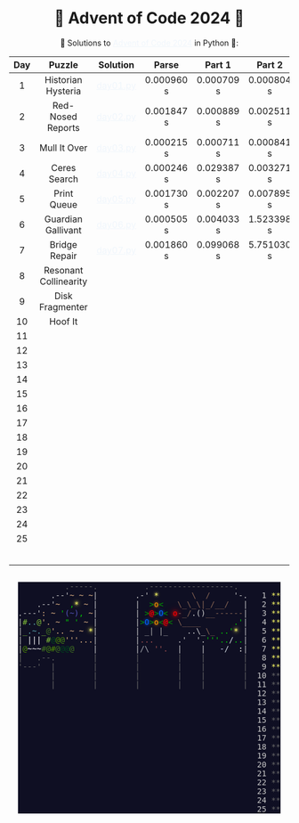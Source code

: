 # 🎄 Advent of Code 2024 🎄

🎅 Solutions to [Advent of Code 2024](https://adventofcode.com/2024/) in Python 🐍:

| Day |        Puzzle         |          Solution          |   Parse    |   Part 1   |   Part 2   | Stars |
|:---:|:---------------------:|:--------------------------:|:----------:|:----------:|:----------:|:-----:|
|  1  |  Historian Hysteria   | [day01.py](Day01/day01.py) | 0.000960 s | 0.000709 s | 0.000804 s |  ⭐⭐   |
|  2  |   Red-Nosed Reports   | [day02.py](Day02/day02.py) | 0.001847 s | 0.000889 s | 0.002511 s |  ⭐⭐   |
|  3  |     Mull It Over      | [day03.py](Day03/day03.py) | 0.000215 s | 0.000711 s | 0.000841 s |  ⭐⭐   |
|  4  |     Ceres Search      | [day04.py](Day04/day04.py) | 0.000246 s | 0.029387 s | 0.003271 s |  ⭐⭐   |
|  5  |      Print Queue      | [day05.py](Day05/day05.py) | 0.001730 s | 0.002207 s | 0.007895 s |  ⭐⭐   |
|  6  |  Guardian Gallivant   | [day06.py](Day06/day06.py) | 0.000505 s | 0.004033 s | 1.523398 s |  ⭐⭐   |
|  7  |     Bridge Repair     | [day07.py](Day07/day07.py) | 0.001860 s | 0.099068 s | 5.751030 s |  ⭐⭐   |
|  8  | Resonant Collinearity |                            |            |            |            |       |
|  9  |    Disk Fragmenter    |                            |            |            |            |       |
| 10  |        Hoof It        |                            |            |            |            |       |
| 11  |                       |                            |            |            |            |       |
| 12  |                       |                            |            |            |            |       |
| 13  |                       |                            |            |            |            |       |
| 14  |                       |                            |            |            |            |       |
| 15  |                       |                            |            |            |            |       |
| 16  |                       |                            |            |            |            |       |
| 17  |                       |                            |            |            |            |       |
| 18  |                       |                            |            |            |            |       |
| 19  |                       |                            |            |            |            |       |
| 20  |                       |                            |            |            |            |       |
| 21  |                       |                            |            |            |            |       |
| 22  |                       |                            |            |            |            |       |
| 23  |                       |                            |            |            |            |       |
| 24  |                       |                            |            |            |            |       |
| 25  |                       |                            |            |            |            |       |
|     |                       |                            |            |            |            |  14⭐  |


<html>
    <head>
        <style>
            body { 
                display: inline-block;
                text-align: center;
            }
            a { color: #f0f6fc; }
            pre {
                display: inline-block;
                color: #666666;
                background-color: #0f0f23;
            }
            .calendar-day { color: #cccccc; }
            .calendar-mark-complete { color: #ffff66; }
            .calendar-mark-verycomplete { color: #ffff66; }
            .calendar-color-2g0 { color: #488813; }
            .calendar-color-2g1 { color: #4d8b03; }
            .calendar-color-2g2 { color: #7fbd39; }
            .calendar-color-2g3 { color: #427322; }
            .calendar-color-2g4 { color: #01461f; }
            .calendar-color-2u { color: #5eabb4; }
            .calendar-color-2w { color: #ffffff; }
            .calendar-color-3a { color: #a5a8af; }
            .calendar-color-3b { color: #5555bb; }
            .calendar-color-3g { color: #00cc00; }
            .calendar-color-3i { color: #a25151; }
            .calendar-color-3l { color: #ccccff; }
            .calendar-color-3m { color: #d4dde4; }
            .calendar-color-3s { color: #e3b585; }
            .calendar-color-3w { color: #ffffff; }
            .calendar-color-3y {
                color: #ffff66;
                text-shadow: 0 0 5px #ffff66, 0 0 10px #ffff66;
            }
            .calendar-color-6b { color: #009900; }
            .calendar-color-6o {
                color: #ff9900;
                text-shadow: 0 0 5px #ff9900;
            }
            .calendar-color-6r {
                color: #ff0000;
                text-shadow: 0 0 5px #ff0000;
            }
            .calendar-color-6t { color: #aaaaaa; }
            .calendar-color-6u {
                color: #0066ff;
                text-shadow: 0 0 5px #0066ff;
            }
            .calendar-color-6y {
                color: #ffff66;
                text-shadow: 0 0 5px #ffff66;
            }
            .calendar-color-8e { color: #cccccc; }
            .calendar-color-8i {
                color: #ff0000;
                text-shadow: 0 0  5px #ff0000, 0 0 10px #ff0000, 0 0 15px #ff0000;
            }
            .calendar-color-8n { color: #886655; }
            .calendar-color-8w { color: #cccccc; }
            .calendar-color-w { color: #cccccc; }
        </style>
    </head>
    <pre><!--
        --><span> .-----.          .------------------.</span><br><!--
        --><span>       <!--
            --><span class="calendar-color-w">.--'</span><!--
            --><span class="calendar-color-3s">~</span> <!--
            --><span class="calendar-color-3s">~</span> <!--
            --><span class="calendar-color-3s">~</span><!--
            --><span class="calendar-color-w">|</span>        <!--
            --><span class="calendar-color-w">.-'</span> <!--
            --><span class="calendar-color-6y">*</span>       <!--
            --><span class="calendar-color-8n">\</span>  <!--
            --><span class="calendar-color-8n">/</span>     <!--
            --><span class="calendar-color-w">'-.</span>  <!--
            --><span class="calendar-day"> 1</span> <!--
            --><span class="calendar-mark-complete">*</span><!--
            --><span class="calendar-mark-verycomplete">*</span><!--
        --></span><br><!--
        --><span>    <!--
            --><span class="calendar-color-w">.--'</span><!--
            --><span class="calendar-color-3s">~</span>  <!--
            --><span class="calendar-color-3g">,</span><!--
            --><span class="calendar-color-3y">*</span> <!--
            --><span class="calendar-color-3s">~</span> <!--
            --><span class="calendar-color-w">|</span>        <!--
            --><span class="calendar-color-w">|</span>  <!--
            --><span class="calendar-color-6b">&gt;</span><!--
            --><span class="calendar-color-6o">o</span><!--
            --><span class="calendar-color-6b">&lt;</span>   <!--
            --><span class="calendar-color-8n">\_\_\|_/__/</span>   <!--
            --><span class="calendar-color-w">|</span>  <!--
            --><span class="calendar-day"> 2</span> <!--
            --><span class="calendar-mark-complete">*</span><!--
            --><span class="calendar-mark-verycomplete">*</span><!--
        --></span><br><!--
        --><span><!--
            --><span class="calendar-color-w">.---'</span><!--
            --><span class="calendar-color-3s">:</span> <!--
            --><span class="calendar-color-3s">~</span> <!--
            --><span class="calendar-color-3g">'</span><!--
            --><span class="calendar-color-3b">(~)</span><!--
            --><span class="calendar-color-3g">,</span> <!--
            --><span class="calendar-color-3s">~</span><!--
            --><span class="calendar-color-w">|</span>        <!--
            --><span class="calendar-color-w">|</span> <!--
            --><span class="calendar-color-6b">&gt;</span><!--
            --><span class="calendar-color-6r">@</span><!--
            --><span class="calendar-color-6b">&gt;</span><!--
            --><span class="calendar-color-6u">O</span><!--
            --><span class="calendar-color-6b">&lt;</span> <!--
            --><span class="calendar-color-8i">o</span><!--
            --><span class="calendar-color-8n">-_/</span><!--
            --><span class="calendar-color-8e">.</span><!--
            --><span class="calendar-color-8w">()</span><!--
            --><span class="calendar-color-8n">__------</span><!--
            --><span class="calendar-color-w">|</span>  <!--
            --><span class="calendar-day"> 3</span> <!--
            --><span class="calendar-mark-complete">*</span><!--
            --><span class="calendar-mark-verycomplete">*</span><!--
        --></span><br><!--
        --><span><!--
            --><span class="calendar-color-w">|</span><!--
            --><span class="calendar-color-2g2">#</span><!--
            --><span class="calendar-color-2u">..</span><!--
            --><span class="calendar-color-2g2">@</span><!--
            --><span class="calendar-color-3s">'.</span> <!--
            --><span class="calendar-color-3s">~</span> <!--
            --><span class="calendar-color-3g">"</span> <!--
            --><span class="calendar-color-3g">'</span> <!--
            --><span class="calendar-color-3s">~</span> <!--
            --><span class="calendar-color-w">|</span>        <!--
            --><span class="calendar-color-w">|</span><!--
            --><span class="calendar-color-6b">&gt;</span><!--
            --><span class="calendar-color-6u">O</span><!--
            --><span class="calendar-color-6b">&gt;</span><!--
            --><span class="calendar-color-6o">o</span><!--
            --><span class="calendar-color-6b">&lt;</span><!--
            --><span class="calendar-color-6r">@</span><!--
            --><span class="calendar-color-6b">&lt;</span> <!--
            --><span class="calendar-color-8n">\____</span>       <!--
            --><span class="calendar-color-3g">.'</span><!--
            --><span class="calendar-color-w">|</span>  <!--
            --><span class="calendar-day"> 4</span> <!--
            --><span class="calendar-mark-complete">*</span><!--
            --><span class="calendar-mark-verycomplete">*</span><!--
        --></span><br><!--
        --><span><!--
            --><span class="calendar-color-w">|</span><!--
            --><span class="calendar-color-2g2">_</span><!--
            --><span class="calendar-color-2u">.~.</span><!--
            --><span class="calendar-color-2g2">_</span><!--
            --><span class="calendar-color-2g3">@</span><!--
            --><span class="calendar-color-3s">'..</span> <!--
            --><span class="calendar-color-3s">~</span> <!--
            --><span class="calendar-color-3s">~</span> <!--
            --><span class="calendar-color-3y">*</span><!--
            --><span class="calendar-color-w">|</span>        <!--
            --><span class="calendar-color-w">|</span> <!--
            --><span class="calendar-color-6t">_|</span> <!--
            --><span class="calendar-color-6t">|_</span>    <!--
            --><span class="calendar-color-w">..</span><!--
            --><span class="calendar-color-8w">\_</span><!--
            --><span class="calendar-color-8n">\_</span> <!--
            --><span class="calendar-color-3g">..'</span><!--
            --><span class="calendar-color-3y">*</span> <!--
            --><span class="calendar-color-w">|</span>  <!--
            --><span class="calendar-day"> 5</span> <!--
            --><span class="calendar-mark-complete">*</span><!--
            --><span class="calendar-mark-verycomplete">*</span><!--
        --></span><br><!--
        --><span><!--
            --><span class="calendar-color-w">|</span> <!--
            --><span class="calendar-color-2w">|||</span> <!--
            --><span class="calendar-color-2g2">#</span><!--
            --><span class="calendar-color-2g4">@</span><!--
            --><span class="calendar-color-2g1">@</span><!--
            --><span class="calendar-color-2g0">@</span><!--
            --><span class="calendar-color-3s">'''...</span><!--
            --><span class="calendar-color-w">|</span>        <!--
            --><span class="calendar-color-w">|</span><!--
            --><span class="calendar-color-3i">...</span>     <!--
            --><span class="calendar-color-w">.'</span>  <!--
            --><span class="calendar-color-w">'.</span><!--
            --><span class="calendar-color-3g">'''..</span><!--
            --><span class="calendar-color-3m">/</span><!--
            --><span class="calendar-color-3g">..</span><!--
            --><span class="calendar-color-w">|</span>  <!--
            --><span class="calendar-day"> 6</span> <!--
            --><span class="calendar-mark-complete">*</span><!--
            --><span class="calendar-mark-verycomplete">*</span><!--
        --></span><br><!--
        --><span><!--
            --><span class="calendar-color-w">|</span><!--
            --><span class="calendar-color-2g1">@</span><!--
            --><span class="calendar-color-2w">~~~</span><!--
            --><span class="calendar-color-2g3">#</span><!--
            --><span class="calendar-color-2g0">@</span><!--
            --><span class="calendar-color-2g1">#</span><!--
            --><span class="calendar-color-2g3">@</span><!--
            --><span class="calendar-color-2g4">@@</span><!--
            --><span class="calendar-color-2g3">@</span>    <!--
            --><span class="calendar-color-w">|</span>        <!--
            --><span class="calendar-color-w">|</span><!--
            --><span class="calendar-color-3a">/\</span> <!--
            --><span class="calendar-color-3i">''.</span>  <!--
            --><span class="calendar-color-w">|</span>    <!--
            --><span class="calendar-color-w">|</span>   <!--
            --><span class="calendar-color-3l">-</span><!--
            --><span class="calendar-color-3m">/</span>  <!--
            --><span class="calendar-color-3w">:</span><!--
            --><span class="calendar-color-w">|</span>  <!--
            --><span class="calendar-day"> 7</span> <!--
            --><span class="calendar-mark-complete">*</span><!--
            --><span class="calendar-mark-verycomplete">*</span><!--
        --></span><br><!--
        --><span>|   .--.        |        |        |    |        |  <!--
            --><span class="calendar-day"> 8</span> <!--
            --><span class="calendar-mark-complete">*</span><!--
            --><span class="calendar-mark-verycomplete">*</span><!--
        --></span><br><!--
        --><span>'---'  |        |        |        |    |        |  <!--
            --><span class="calendar-day"> 9</span> <!--
            --><span class="calendar-mark-complete">*</span><!--
            --><span class="calendar-mark-verycomplete">*</span><!--
        --></span><br><!--
        --><span>       |        |        |        |    |        |  <!--
            --><span class="calendar-day">10</span> <!--
            --><span>*</span><!--
            --><span>*</span><!--
        --></span><br><!--
        --><span>       |        |        |        |    |        |  <!--
            --><span class="calendar-day">11</span> <!--
            --><span>*</span><!--
            --><span>*</span><!--
        --></span><br><!--
        --><span>                                                   <!--
            --><span class="calendar-day">12</span> <!--
            --><span>*</span><!--
            --><span>*</span><!--
        --></span><br><!--
        --><span>                                                   <!--
            --><span class="calendar-day">13</span> <!--
            --><span>*</span><!--
            --><span>*</span><!--
        --></span><br><!--
        --><span>                                                   <!--
            --><span class="calendar-day">14</span> <!--
            --><span>*</span><!--
            --><span>*</span><!--
        --></span><br><!--
        --><span>                                                   <!--
            --><span class="calendar-day">15</span> <!--
            --><span>*</span><!--
            --><span>*</span><!--
        --></span><br><!--
        --><span>                                                   <!--
            --><span class="calendar-day">16</span> <!--
            --><span>*</span><!--
            --><span>*</span><!--
        --></span><br><!--
        --><span>                                                   <!--
            --><span class="calendar-day">17</span> <!--
            --><span>*</span><!--
            --><span>*</span><!--
        --></span><br><!--
        --><span>                                                   <!--
            --><span class="calendar-day">18</span> <!--
            --><span>*</span><!--
            --><span>*</span><!--
        --></span><br><!--
        --><span>                                                   <!--
            --><span class="calendar-day">19</span> <!--
            --><span>*</span><!--
            --><span>*</span><!--
        --></span><br><!--
        --><span>                                                   <!--
            --><span class="calendar-day">20</span> <!--
            --><span>*</span><!--
            --><span>*</span><!--
        --></span><br><!--
        --><span>                                                   <!--
            --><span class="calendar-day">21</span> <!--
            --><span>*</span><!--
            --><span>*</span><!--
        --></span><br><!--
        --><span>                                                   <!--
            --><span class="calendar-day">22</span> <!--
            --><span>*</span><!--
            --><span>*</span><!--
        --></span><br><!--
        --><span>                                                   <!--
            --><span class="calendar-day">23</span> <!--
            --><span>*</span><!--
            --><span>*</span><!--
        --></span><br><!--
        --><span>                                                   <!--
            --><span class="calendar-day">24</span> <!--
            --><span>*</span><!--
            --><span>*</span><!--
        --></span><br><!--
        --><span>                                                   <!--
            --><span class="calendar-day">25</span> <!--
            --><span>*</span><!--
            --><span>*</span><!--
        --></span><br><!--
    --></pre>
</html>
